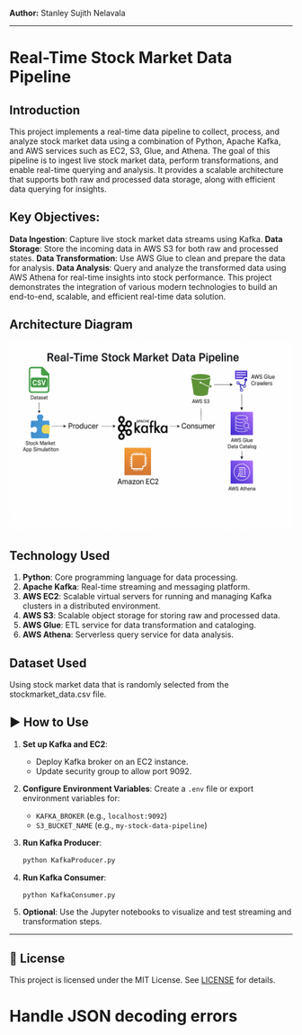 **Author:** Stanley Sujith Nelavala

--------------------------------------------------------------------------------
# Real-Time Stock Market Data Pipeline

## Introduction
This project implements a real-time data pipeline to collect, process, and analyze stock market data using a combination of Python, Apache Kafka, and AWS services such as EC2, S3, Glue, and Athena. The goal of this pipeline is to ingest live stock market data, perform transformations, and enable real-time querying and analysis. It provides a scalable architecture that supports both raw and processed data storage, along with efficient data querying for insights.

## Key Objectives:
**Data Ingestion**: Capture live stock market data streams using Kafka.
**Data Storage**: Store the incoming data in AWS S3 for both raw and processed states.
**Data Transformation**: Use AWS Glue to clean and prepare the data for analysis.
**Data Analysis**: Query and analyze the transformed data using AWS Athena for real-time insights into stock performance.
This project demonstrates the integration of various modern technologies to build an end-to-end, scalable, and efficient real-time data solution.

## Architecture Diagram
![stock_market_architecture.jpeg](pipeline_architecture.png)

## Technology Used
1. **Python**: Core programming language for data processing.
2. **Apache Kafka**: Real-time streaming and messaging platform.
3. **AWS EC2**: Scalable virtual servers for running and managing Kafka clusters in a distributed environment.
4. **AWS S3**: Scalable object storage for storing raw and processed data.
5. **AWS Glue**: ETL service for data transformation and cataloging.
6. **AWS Athena**: Serverless query service for data analysis.



## Dataset Used
Using stock market data that is randomly selected from the stockmarket_data.csv file.

## ▶️ How to Use

1. **Set up Kafka and EC2**:
   - Deploy Kafka broker on an EC2 instance.
   - Update security group to allow port 9092.

2. **Configure Environment Variables**:
   Create a `.env` file or export environment variables for:
   - `KAFKA_BROKER` (e.g., `localhost:9092`)
   - `S3_BUCKET_NAME` (e.g., `my-stock-data-pipeline`)

3. **Run Kafka Producer**:
   ```bash
   python KafkaProducer.py
   ```

4. **Run Kafka Consumer**:
   ```bash
   python KafkaConsumer.py
   ```

5. **Optional**: Use the Jupyter notebooks to visualize and test streaming and transformation steps.

---

## 📜 License

This project is licensed under the MIT License. See [LICENSE](LICENSE) for details.
# Handle JSON decoding errors
